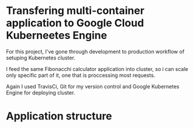 # Transfering multi-container application to Google Cloud Kuberneetes Engine

For this project, I've gone through development to production workflow of setuping Kubernetes cluster.

I feed the same Fibonacchi calculator application into cluster, so i can scale only specific part of it, one that is proccessing most requests.

Again I used TravisCi, Git for my version control and Google Kubernetes Engine for deploying cluster.

# Application structure

